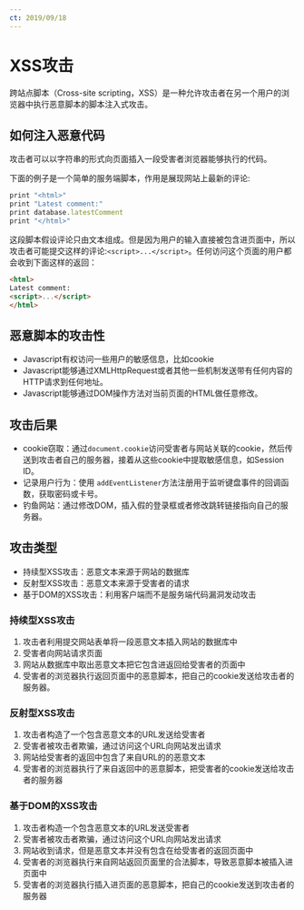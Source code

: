 ```yaml
---
ct: 2019/09/18
---
```


# XSS攻击

跨站点脚本（Cross-site scripting，XSS）是一种允许攻击者在另一个用户的浏览器中执行恶意脚本的脚本注入式攻击。

## 如何注入恶意代码

攻击者可以以字符串的形式向页面插入一段受害者浏览器能够执行的代码。

下面的例子是一个简单的服务端脚本，作用是展现网站上最新的评论:

```javascript
print "<html>"
print "Latest comment:"
print database.latestComment
print "</html>"
```

这段脚本假设评论只由文本组成。但是因为用户的输入直接被包含进页面中，所以攻击者可能提交这样的评论:`<script>...</script>`。任何访问这个页面的用户都会收到下面这样的返回：

```html
<html>
Latest comment:
<script>...</script>
</html>
```

## 恶意脚本的攻击性

+ Javascript有权访问一些用户的敏感信息，比如cookie
+ Javascript能够通过XMLHttpRequest或者其他一些机制发送带有任何内容的HTTP请求到任何地址。
+ Javascript能够通过DOM操作方法对当前页面的HTML做任意修改。

## 攻击后果

+ cookie窃取：通过`document.cookie`访问受害者与网站关联的cookie，然后传送到攻击者自己的服务器，接着从这些cookie中提取敏感信息，如Session ID。
+ 记录用户行为：使用 `addEventListener`方法注册用于监听键盘事件的回调函数，获取密码或卡号。
+ 钓鱼网站：通过修改DOM，插入假的登录框或者修改跳转链接指向自己的服务器。

## 攻击类型

+ 持续型XSS攻击：恶意文本来源于网站的数据库
+ 反射型XSS攻击：恶意文本来源于受害者的请求
+ 基于DOM的XSS攻击：利用客户端而不是服务端代码漏洞发动攻击

### 持续型XSS攻击

1. 攻击者利用提交网站表单将一段恶意文本插入网站的数据库中
2. 受害者向网站请求页面
3. 网站从数据库中取出恶意文本把它包含进返回给受害者的页面中
4. 受害者的浏览器执行返回页面中的恶意脚本，把自己的cookie发送给攻击者的服务器。

### 反射型XSS攻击

1. 攻击者构造了一个包含恶意文本的URL发送给受害者
2. 受害者被攻击者欺骗，通过访问这个URL向网站发出请求
3. 网站给受害者的返回中包含了来自URL的的恶意文本
4. 受害者的浏览器执行了来自返回中的恶意脚本，把受害者的cookie发送给攻击者的服务器

### 基于DOM的XSS攻击

1. 攻击者构造一个包含恶意文本的URL发送受害者
2. 受害者被攻击者欺骗，通过访问这个URL向网站发出请求
3. 网站收到请求，但是恶意文本并没有包含在给受害者的返回页面中
4. 受害者的浏览器执行来自网站返回页面里的合法脚本，导致恶意脚本被插入进页面中
5. 受害者的浏览器执行插入进页面的恶意脚本，把自己的cookie发送到攻击者的服务器
